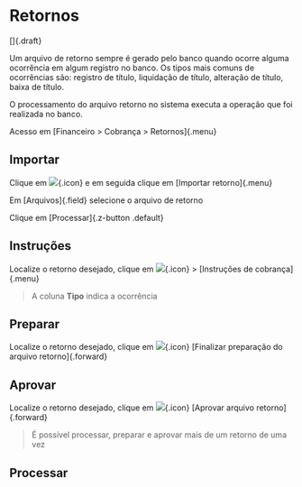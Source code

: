 # Retornos

[]{.draft}

Um arquivo de retorno sempre é gerado pelo banco quando ocorre alguma ocorrência em algum registro no banco. Os tipos mais comuns de ocorrências são: registro de título, liquidação de título, alteração de título, baixa de título.

O processamento do arquivo retorno no sistema executa a operação que foi realizada no banco.

Acesso em [Financeiro > Cobrança > Retornos]{.menu}

## Importar

Clique em ![](https://static.zenerp.app.br/icons/action-more-toolbar.svg){.icon} e em seguida clique em [Importar retorno]{.menu}

Em [Arquivos]{.field} selecione o arquivo de retorno

Clique em [Processar]{.z-button .default}

## Instruções

Localize o retorno desejado, clique em ![](https://static.zenerp.app.br/icons/action-more.svg){.icon} > [Instruções de cobrança]{.menu}

>A coluna **Tipo** indica a ocorrência

## Preparar

Localize o retorno desejado, clique em ![](https://static.zenerp.app.br/icons/action-forward.svg){.icon} [Finalizar preparação do arquivo retorno]{.forward}

## Aprovar

Localize o retorno desejado, clique em ![](https://static.zenerp.app.br/icons/action-forward.svg){.icon} [Aprovar arquivo retorno]{.forward}

>É possível processar, preparar e aprovar mais de um retorno de uma vez

## Processar